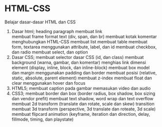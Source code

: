 # HTML-CSS
Belajar dasar-dasar HTML dan CSS
1. Dasar html;
             heading paragraph
             membuat link<br>
             membuat frame
             format text (div, span, dan br)
             membuat kotak komentar
             menghubungkan HTML-CSS
             membuat list
             membuat table
             membuat form, textarea
             menggunakan attribute, label, dan id
             membuat checkbox, dan radio
             membuat select, dan option
2. Dasar CSS;
             membuat selector dasar CSS (id, dan class)
             membuat background (warna, gambar, dan komentar)
             menghias link
             dimensi element (display, inline, block, dan inline-block)
             membuat box model dan margin
             menggunakan padding dan border
             membuat posisi (relative, static, absolute, parent element)
             membuat z-index
             membuat float dan clear
             menggunakan hover dan focus
3. HTML5;
             membuat caption pada gambar
             memasukan video dan audio
4. CSS3;
             membuat border dan box (border radius, box shadow, box sizing dan vendor prefit)
             membuat text shadow, word wrap dan text overflow
             membuat 2d transform (translate dan rotate, scale dan skew)
             transition
             membuat 3d transform (perspective, 3d translate dan roteate, 3d scale)
             membuat flipcard
             animation (keyframe, iteration dan direction, delay, fillmode, timing, dan playstate)
